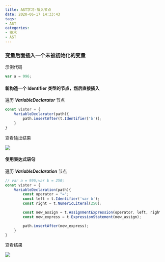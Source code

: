 ```yaml
---
title: AST学习-插入节点
date: 2020-06-17 14:33:43
tags:
- AST
categories:
- 技术
- AST
---
```


### 变量后面插入一个未被初始化的变量

示例代码

```javascript
var a = 996;
```

#### 新构造一个 **Identifier** 类型的节点，然后直接插入

遍历 ***VariableDeclarator*** 节点

```javascript
const vistor = {
    VariableDeclarator(path){
        path.insertAfter(t.Identifier('b'));
    }
}
```

查看输出结果

![](/Users/woo/Desktop/onlygodsee_git/onlygodsee.github.io/source/_posts/article-19/WX20200617-144220.png)

#### 使用表达式语句

遍历 ***VariableDeclaration*** 节点

```javascript
// var a = 996;var b = 250;
const vistor = {
    VariableDeclaration(path){
        const operator = "=";
        const left = t.Identifier('var b');
        const right = t.NumericLiteral(250);

        const new_assign = t.AssignmentExpression(operator, left, right);
        const new_express = t.ExpressionStatement(new_assign);

        path.insertAfter(new_express);
    }
}
```

查看结果

![](/Users/woo/Desktop/onlygodsee_git/onlygodsee.github.io/source/_posts/article-19/WX20200617-144713.png)

